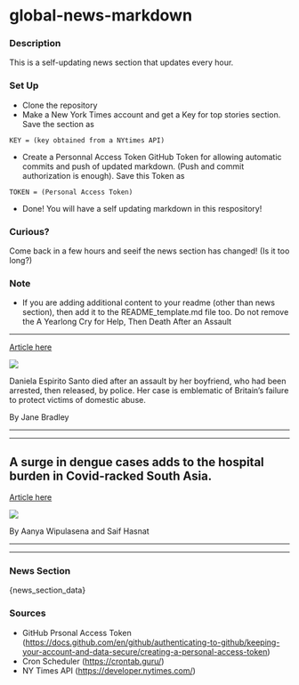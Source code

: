 # global-news-markdown

### Description 
This is a self-updating news section that updates every hour.

### Set Up 
* Clone the repository
* Make a New York Times account and get a Key for top stories section. Save the section as 
 ```
 KEY = (key obtained from a NYtimes API)
 ```
*  Create a Personnal Access Token GitHub Token for allowing automatic commits and push of updated markdown. (Push and commit authorization is enough). Save this Token as 
```
TOKEN = (Personal Access Token)
```
* Done! You will have a self updating markdown in this respository!

### Curious?
Come back in a few hours and seeif the news section has changed! (Is it too long?)

### Note
* If you are adding additional content to your readme (other than news section), then add it to the README_template.md file too. Do not remove the A Yearlong Cry for Help, Then Death After an Assault
----------------------------------------------------

[Article here](https://www.nytimes.com/2021/08/10/world/europe/uk-domestic-abuse.html)

[![](https://static01.nyt.com/images/2021/08/09/world/09Daniella1/merlin_191213475_afa47b8b-c67e-4ce9-9875-69a3a1c55b14-superJumbo.jpg)](https://www.nytimes.com/2021/08/10/world/europe/uk-domestic-abuse.html)

Daniela Espirito Santo died after an assault by her boyfriend, who had been arrested, then released, by police. Her case is emblematic of Britain’s failure to protect victims of domestic abuse.

By Jane Bradley

* * *

* * *

A surge in dengue cases adds to the hospital burden in Covid-racked South Asia.
-------------------------------------------------------------------------------

[Article here](https://www.nytimes.com/2021/08/10/world/a-surge-in-dengue-cases-adds-to-the-hospital-burden-in-covid-racked-south-asia.html)

[![](https://static01.nyt.com/images/2021/08/10/world/10virus-briefing-Indiadengue/merlin_191935839_8d3071b7-af22-4ecf-893b-845210a0733e-superJumbo.jpg)](https://www.nytimes.com/2021/08/10/world/a-surge-in-dengue-cases-adds-to-the-hospital-burden-in-covid-racked-south-asia.html)

By Aanya Wipulasena and Saif Hasnat

* * *

* * *

### News Section 
{news_section_data}


### Sources 
* GitHub Prsonal Access Token (https://docs.github.com/en/github/authenticating-to-github/keeping-your-account-and-data-secure/creating-a-personal-access-token)
* Cron Scheduler (https://crontab.guru/)
* NY Times API (https://developer.nytimes.com/)
